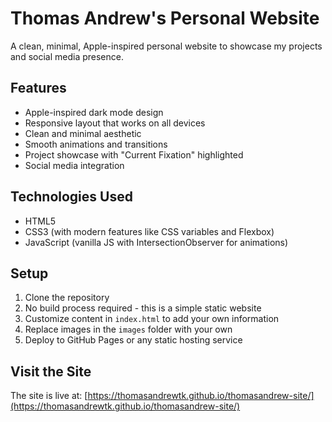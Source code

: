 # Thomas Andrew's Personal Website

A clean, minimal, Apple-inspired personal website to showcase my projects and social media presence.

## Features

- Apple-inspired dark mode design
- Responsive layout that works on all devices
- Clean and minimal aesthetic
- Smooth animations and transitions
- Project showcase with "Current Fixation" highlighted
- Social media integration

## Technologies Used

- HTML5
- CSS3 (with modern features like CSS variables and Flexbox)
- JavaScript (vanilla JS with IntersectionObserver for animations)

## Setup

1. Clone the repository
2. No build process required - this is a simple static website
3. Customize content in `index.html` to add your own information
4. Replace images in the `images` folder with your own
5. Deploy to GitHub Pages or any static hosting service

## Visit the Site

The site is live at: [https://thomasandrewtk.github.io/thomasandrew-site/](https://thomasandrewtk.github.io/thomasandrew-site/)
